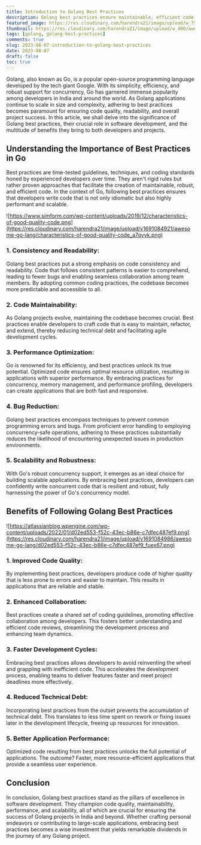 ```yaml
---
title: Introduction to Golang Best Practices
description: Golang best practices ensure maintainable, efficient code by emphasizing consistency, readability, and scalability. They reduce bugs, enable seamless collaboration, and enhance code quality.
featured_image: https://res.cloudinary.com/harendra21/image/upload/w_750/awesome-go-lang/Golang_Best_Practices_add2ok.png
thumbnail: https://res.cloudinary.com/harendra21/image/upload/w_400/awesome-go-lang/Golang_Best_Practices_add2ok.png
tags: [golang, golang-best-practices]
comments: true
slug: 2023-08-07-introduction-to-golang-best-practices
date: 2023-08-07
draft: false
toc: true
---
```


Golang, also known as Go, is a popular open-source programming language developed by the tech giant Google. With its simplicity, efficiency, and robust support for concurrency, Go has garnered immense popularity among developers in India and around the world. As Golang applications continue to scale in size and complexity, adhering to best practices becomes paramount for ensuring code quality, readability, and overall project success. In this article, we shall delve into the significance of Golang best practices, their crucial role in software development, and the multitude of benefits they bring to both developers and projects.

## Understanding the Importance of Best Practices in Go

Best practices are time-tested guidelines, techniques, and coding standards honed by experienced developers over time. They aren't rigid rules but rather proven approaches that facilitate the creation of maintainable, robust, and efficient code. In the context of Go, following best practices ensures that developers write code that is not only idiomatic but also highly performant and scalable.

![https://www.simform.com/wp-content/uploads/2019/12/characteristics-of-good-quality-code.png](https://res.cloudinary.com/harendra21/image/upload/v1691084921/awesome-go-lang/characteristics-of-good-quality-code_a7qvyk.png)
### 1. Consistency and Readability: 
Golang best practices put a strong emphasis on code consistency and readability. Code that follows consistent patterns is easier to comprehend, leading to fewer bugs and enabling seamless collaboration among team members. By adopting common coding practices, the codebase becomes more predictable and accessible to all.

### 2. Code Maintainability:
As Golang projects evolve, maintaining the codebase becomes crucial. Best practices enable developers to craft code that is easy to maintain, refactor, and extend, thereby reducing technical debt and facilitating agile development cycles.

### 3. Performance Optimization:
Go is renowned for its efficiency, and best practices unlock its true potential. Optimized code ensures optimal resource utilization, resulting in applications with superior performance. By embracing practices for concurrency, memory management, and performance profiling, developers can create applications that are both fast and responsive.

### 4. Bug Reduction:
Golang best practices encompass techniques to prevent common programming errors and bugs. From proficient error handling to employing concurrency-safe operations, adhering to these practices substantially reduces the likelihood of encountering unexpected issues in production environments.

### 5. Scalability and Robustness:
With Go's robust concurrency support, it emerges as an ideal choice for building scalable applications. By embracing best practices, developers can confidently write concurrent code that is resilient and robust, fully harnessing the power of Go's concurrency model.

## Benefits of Following Golang Best Practices

![https://atlassianblog.wpengine.com/wp-content/uploads/2022/01/d02ed553-f52c-43ec-b86e-c7dfec487ef9.png](https://res.cloudinary.com/harendra21/image/upload/v1691084986/awesome-go-lang/d02ed553-f52c-43ec-b86e-c7dfec487ef9_fuex67.png)

### 1. Improved Code Quality:
By implementing best practices, developers produce code of higher quality that is less prone to errors and easier to maintain. This results in applications that are reliable and stable.

### 2. Enhanced Collaboration:
Best practices create a shared set of coding guidelines, promoting effective collaboration among developers. This fosters better understanding and efficient code reviews, streamlining the development process and enhancing team dynamics.

### 3. Faster Development Cycles:
Embracing best practices allows developers to avoid reinventing the wheel and grappling with inefficient code. This accelerates the development process, enabling teams to deliver features faster and meet project deadlines more effectively.

### 4. Reduced Technical Debt:
Incorporating best practices from the outset prevents the accumulation of technical debt. This translates to less time spent on rework or fixing issues later in the development lifecycle, freeing up resources for innovation.

### 5. Better Application Performance:
Optimized code resulting from best practices unlocks the full potential of applications. The outcome? Faster, more resource-efficient applications that provide a seamless user experience.

## Conclusion
In conclusion, Golang best practices stand as the pillars of excellence in software development. They champion code quality, maintainability, performance, and scalability, all of which are crucial for ensuring the success of Golang projects in India and beyond. Whether crafting personal endeavors or contributing to large-scale applications, embracing best practices becomes a wise investment that yields remarkable dividends in the journey of any Golang project.